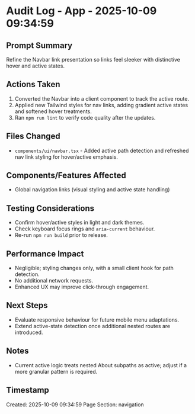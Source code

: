 # Audit Log - App - 2025-10-09 09:34:59

## Prompt Summary

Refine the Navbar link presentation so links feel sleeker with distinctive hover and active states.

## Actions Taken

1. Converted the Navbar into a client component to track the active route.
2. Applied new Tailwind styles for nav links, adding gradient active states and softened hover treatments.
3. Ran `npm run lint` to verify code quality after the updates.

## Files Changed

- `components/ui/navbar.tsx` - Added active path detection and refreshed nav link styling for hover/active emphasis.

## Components/Features Affected

- Global navigation links (visual styling and active state handling)

## Testing Considerations

- Confirm hover/active styles in light and dark themes.
- Check keyboard focus rings and `aria-current` behaviour.
- Re-run `npm run build` prior to release.

## Performance Impact

- Negligible; styling changes only, with a small client hook for path detection.
- No additional network requests.
- Enhanced UX may improve click-through engagement.

## Next Steps

- Evaluate responsive behaviour for future mobile menu adaptations.
- Extend active-state detection once additional nested routes are introduced.

## Notes

- Current active logic treats nested About subpaths as active; adjust if a more granular pattern is required.

## Timestamp

Created: 2025-10-09 09:34:59
Page Section: navigation
